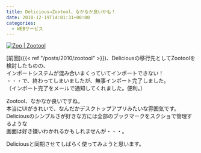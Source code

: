 ```yaml
---
title: Delicious→Zootool、なかなか良いかも！
date: 2010-12-19T14:01:31+00:00
categories:
  - WEBサービス
---
```

<a href="https://www.flickr.com/photos/41082249@N07/5273470455/" title="Zoo | Zootool" rel="lightbox" class="lightview"><img alt="Zoo | Zootool" src="https://farm6.static.flickr.com/5209/5273470455_abbc3c764b.jpg" /></a>

[前回]({{< ref "/posts/2010/zootool" >}})、Deliciousの移行先としてZootoolを検討したものの、  
インポートシステムが混み合いまくっていてインポートできない！  
・・・で、終わってしまいましたが、無事インポート完了しました。  
（インポート完了をメールで通知してくれました。便利。）

Zootool、なかなか良いですね。  
本当にUIがきれいで、なんだかデスクトップアプリみたいな雰囲気です。  
Deliciousのシンプルさが好きな方には全部のブックマークをスクショで管理するような  
画面は好き嫌いわかれるかもしれませんが・・・。

Deliciousと同期させてしばらく使ってみようと思います。
